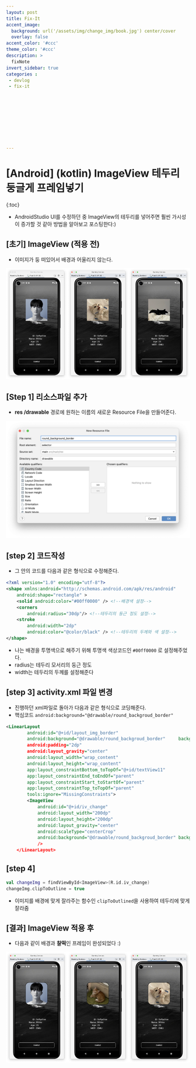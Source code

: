 ```yaml
---
layout: post
title: Fix-It
accent_image: 
  background: url('/assets/img/change_img/book.jpg') center/cover
  overlay: false
accent_color: '#ccc'
theme_color: '#ccc'
description: >
  fixNote
invert_sidebar: true
categories :
 - devlog
 - fix-it









---
```


# [Android] (kotlin) ImageView 테두리 둥글게 프레임넣기

{:toc}

- AndroidStudio UI를 수정하던 중 ImageView의 테두리를 넣어주면 훨씬 가시성이 증가할 것 같아 방법을 알아보고 포스팅한다:)



## [초기] ImageView (적용 전)

- 이미지가 둥 떠있어서 배경과 어울리지 않는다.

<img src = "../../../assets/img/blog/image-20230804154915522.png" width = "33.33%"><img src = "../../../assets/img/blog/image-20230804155301895.png" width = "33.33%"><img src = "../../../assets/img/blog/image-20230804155336901.png" width = "33.33%">



## [Step 1] 리소스파일 추가

- **res /drawable** 경로에 원하는 이름의 새로운 Resource File을 만들어준다.

![image-20230804155622722](../../../assets/img/blog/image-20230804155622722.png)

## [step 2] 코드작성

- 그 안의 코드를 다음과 같은 형식으로 수정해준다.

```xml
<?xml version="1.0" encoding="utf-8"?>
<shape xmlns:android="http://schemas.android.com/apk/res/android"
    android:shape="rectangle" >
    <solid android:color="#00ff0000" /> <!--배경색 설정-->
    <corners
        android:radius="30dp"/> <!--테두리의 둥근 정도 설정-->
    <stroke
        android:width="2dp"		 
        android:color="@color/black" /> <!--테두리의 두께와 색 설정-->
</shape>
```

- 나는 배경을 투명색으로 해주기 위해 투명색 색상코드인 `#00ff0000` 로 설정해주었다.
- radius는 테두리 모서리의 둥근 정도
- width는 테두리의 두께를 설정해준다



## [step 3] activity.xml 파일 변경

- 진행하던 xml파일로 돌아가 다음과 같은 형식으로 코딩해준다.
- 핵심코드 `android:background="@drawable/round_backgroud_border"`

```xml
<LinearLayout
        android:id="@+id/layout_img_border"
        android:background="@drawable/round_backgroud_border"	  background에 설정한 스타일 넣기
        android:padding="2dp"   																설정한 테두리 두께만큼 패딩 넣기
        android:layout_gravity="center"
        android:layout_width="wrap_content"
        android:layout_height="wrap_content"
        app:layout_constraintBottom_toTopOf="@+id/textView11"
        app:layout_constraintEnd_toEndOf="parent"
        app:layout_constraintStart_toStartOf="parent"
        app:layout_constraintTop_toTopOf="parent"
        tools:ignore="MissingConstraints">
        <ImageView
            android:id="@+id/iv_change"
            android:layout_width="200dp"
            android:layout_height="200dp"
            android:layout_gravity="center"
            android:scaleType="centerCrop"
            android:background="@drawable/round_backgroud_border" background에 설정한 스타일 넣기
            />
    </LinearLayout>
```



## [step 4] 

```kotlin
val changeImg = findViewById<ImageView>(R.id.iv_change)
changeImg.clipToOutline = true
```

- 이미지를 배경에 맞게 잘라주는 함수인 `clipToOutlined`을 사용하여 테두리에 맞게 잘라줌



## [결과] ImageView 적용 후

- 다음과 같이 배경과 **찰떡**인 프레임이 완성되었다 :)

<img src = "../../../assets/img/blog/image-20230804165445311.png" width = "33.33%"><img src = "../../../assets/img/blog/image-20230804165509626.png" width = "33.33%"><img src = "../../../assets/img/blog/image-20230804165544257.png" width = "33.33%">

